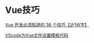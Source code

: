 # Vue技巧

[Vue 开发必须知道的 36 个技巧【近1W字】](https://mp.weixin.qq.com/s?__biz=Mzg5NDAyNjc2MQ==&mid=2247483740&idx=1&sn=91aab295f0858f8cd35b02cac6aa86fe&chksm=c024943af7531d2cbbbe40d66d4a39f555561ca9f9c1f01039d6929f045a27b4a72257ff7875&mpshare=1&scene=23&srcid=1009gruUs8WiVoIPmpJDRZ1x&sharer_sharetime=1570676919243&sharer_shareid=4ecc76568e47f0902b9a60f7ac6e2b72#rd)

[VScode为Vue文件设置模板代码](https://blog.csdn.net/pengjunlee/article/details/97136104)